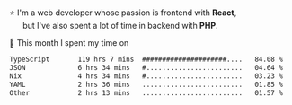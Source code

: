 ⭐ I'm a web developer whose passion is frontend with <b>React</b>,<br/>
&nbsp; &nbsp; &nbsp; but I've also spent a lot of time in backend with <b>PHP</b>.

📅 This month I spent my time on

<!--START_SECTION:waka-->

```txt
TypeScript       119 hrs 7 mins  #####################....   84.08 %
JSON             6 hrs 34 mins   #........................   04.64 %
Nix              4 hrs 34 mins   #........................   03.23 %
YAML             2 hrs 36 mins   .........................   01.85 %
Other            2 hrs 13 mins   .........................   01.57 %
```

<!--END_SECTION:waka-->
